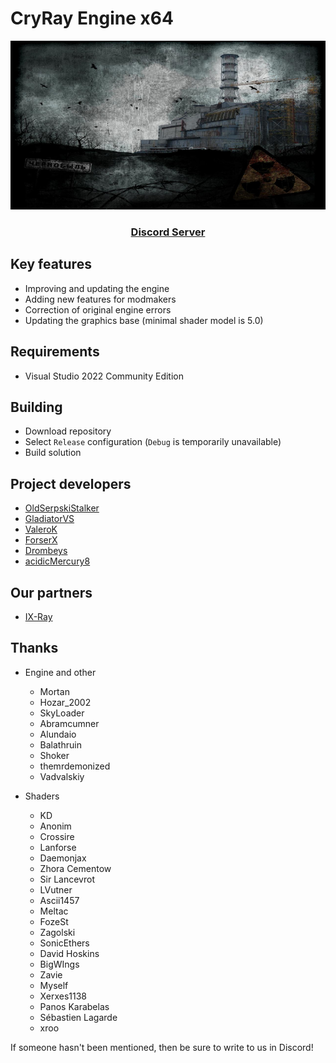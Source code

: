 # CryRay Engine x64

<div align="center">
  <p>
    <a href="https://github.com/cryray-team">
      <img src="./logo.png" alt="CryRay Team" />
    </a>
  </p>

  <p>
    <h3>
      <a href="https://discord.gg/R78uVUZCTR">
        <b>Discord Server</b>
      </a>
    </h3>
  </p>
</div>

## Key features

- Improving and updating the engine
- Adding new features for modmakers
- Correction of original engine errors
- Updating the graphics base (minimal shader model is 5.0)

## Requirements

- Visual Studio 2022 Community Edition

## Building

- Download repository
- Select `Release` configuration (`Debug` is temporarily unavailable)
- Build solution

## Project developers

- [OldSerpskiStalker](https://github.com/OldSerpskiStalker)
- [GladiatorVS](https://github.com/GladiatorVS)
- [ValeroK](https://github.com/VaIeroK)
- [ForserX](https://github.com/ForserX)
- [Drombeys](https://github.com/Drombeys)
- [acidicMercury8](https://github.com/acidicMercury8)

## Our partners

- [IX-Ray](https://github.com/ixray-team)

## Thanks

- Engine and other
  - Mortan
  - Hozar_2002
  - SkyLoader
  - Abramcumner
  - Alundaio
  - Balathruin
  - Shoker
  - themrdemonized
  - Vadvalskiy
  
- Shaders
  - KD
  - Anonim
  - Crossire
  - Lanforse
  - Daemonjax
  - Zhora Cementow
  - Sir Lancevrot
  - LVutner
  - Ascii1457
  - Meltac
  - FozeSt
  - Zagolski
  - SonicEthers
  - David Hoskins
  - BigWIngs
  - Zavie
  - Myself
  - Xerxes1138
  - Panos Karabelas
  - Sébastien Lagarde
  - xroo
  
If someone hasn't been mentioned, then be sure to write to us in Discord!